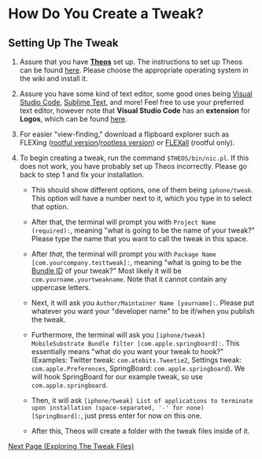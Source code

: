 # How Do You Create a Tweak?

## Setting Up The Tweak

1. Assure that you have [**Theos**](https://theos.dev) set up. The instructions to set up Theos can be found [here](https://theos.dev/docs/installation). Please choose the appropriate operating system in the wiki and install it.

2. Assure you have some kind of text editor, some good ones being [Visual Studio Code](https://code.visualstudio.com), [Sublime Text](https://www.sublimetext.com), and more! Feel free to use your preferred text editor, however note that **Visual Studio Code** has an **extension** for **Logos**, which can be found [here](https://marketplace.visualstudio.com/items?itemName=tale.logos-vscode).

3. For easier "view-finding," download a flipboard explorer such as FLEXing ([rootful version](https://github.com/NSExceptional/FLEXing/releases/tag/1.2.0)/[rootless version](https://github.com/PoomSmart/FLEXing/releases/tag/1.5.0)) or [FLEXall](https://DGh0st.github.io/) (rootful only).

4. To begin creating a tweak, run the command `$THEOS/bin/nic.pl`. If this does not work, you have probably set up Theos incorrectly. Please go back to step 1 and fix your installation.
      - This should show different options, one of them being `iphone/tweak`. This option will have a number next to it, which you type in to select that option.

      - After that, the terminal will prompt you with `Project Name (required):`, meaning "what is going to be the name of your tweak?" Please type the name that you want to call the tweak in this space.

      - After *that*, the terminal will prompt you with `Package Name [com.yourcompany.testtweak]:`, meaning "what is going to be the [Bundle ID](https://developer.apple.com/documentation/appstoreconnectapi/bundle_ids) of your tweak?" Most likely it will be `com.yourname.yourtweakname`. Note that it cannot contain any uppercase letters.

      - Next, it will ask you `Author/Maintainer Name [yourname]:`. Please put whatever you want your "developer name" to be if/when you publish the tweak.

      - Furthermore, the terminal will ask you `[iphone/tweak] MobileSubstrate Bundle filter [com.apple.springboard]:`. This essentially means "what do you want your tweak to hook?" (Examples: Twitter tweak: `com.atebits.Tweetie2`, Settings tweak: `com.apple.Preferences`, SpringBoard: `com.apple.springboard`). We will hook SpringBoard for our example tweak, so use `com.apple.springboard`.

      - Then, it will ask `[iphone/tweak] List of applications to terminate upon installation (space-separated, '-' for none) [SpringBoard]:`, just press enter for now on this one.

      - After this, Theos will create a folder with the tweak files inside of it.

[Next Page (Exploring The Tweak Files)](./explore_files.md)
